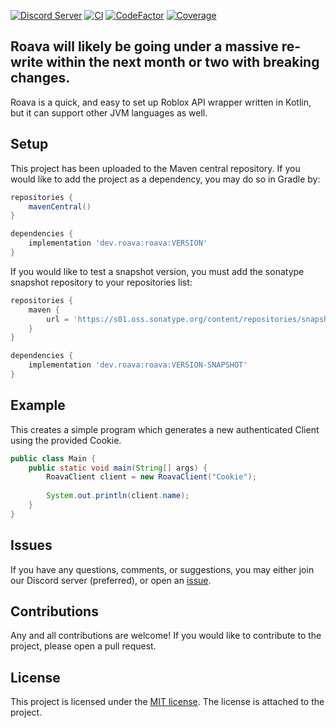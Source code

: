 [![Discord Server](https://img.shields.io/discord/958199132026200084?label=Roava&logo=discord&style=flat-square)](https://discord.gg/edKHJCqaYs)
[![CI](https://img.shields.io/github/actions/workflow/status/RoavaDev/Roava/CI.yml?logo=github&style=flat-square)]([https://img.shields.io/github/actions/workflow/status/RoavaDev/Roava/test.yml?branch=master](https://img.shields.io/github/actions/workflow/status/RoavaDev/Roava/CI.yml?logo=github&style=flat-square))
[![CodeFactor](https://img.shields.io/codefactor/grade/github/roavadev/roava/master?style=flat-square)](https://www.codefactor.io/repository/github/roavadev/roava)
[![Coverage](https://img.shields.io/codecov/c/github/RoavaDev/Roava?style=flat-square)](https://app.codecov.io/gh/RoavaDev/Roava)

## Roava will likely be going under a massive re-write within the next month or two with breaking changes.

Roava is a quick, and easy to set up Roblox API wrapper written in Kotlin, but it can support other JVM languages as well. 

## Setup
This project has been uploaded to the Maven central repository. If you would like to add the project as a dependency, you may do so in Gradle by:
```groovy
repositories {
    mavenCentral()
}

dependencies {
    implementation 'dev.roava:roava:VERSION'
}
```

If you would like to test a snapshot version, you must add the sonatype snapshot repository to your repositories list:
```groovy
repositories {
    maven {
        url = 'https://s01.oss.sonatype.org/content/repositories/snapshots'
    }
}

dependencies {
    implementation 'dev.roava:roava:VERSION-SNAPSHOT'
}
```

## Example

This creates a simple program which generates a new authenticated Client using the provided Cookie.

```java
public class Main {
    public static void main(String[] args) {
        RoavaClient client = new RoavaClient("Cookie");
        
        System.out.println(client.name);
    }
}
```

## Issues
If you have any questions, comments, or suggestions, you may either join our Discord server (preferred), or open an [issue](https://github.com/RoavaDev/Roava/issues).

## Contributions
Any and all contributions are welcome! If you would like to contribute to the project, please open a pull request.

## License
This project is licensed under the [MIT license](https://mit-license.org/). The license is attached to the project.
